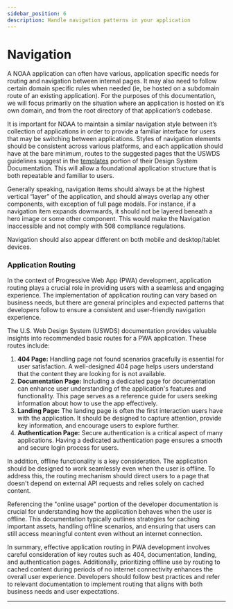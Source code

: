 ```yaml
---
sidebar_position: 6
description: Handle navigation patterns in your application
---
```


# Navigation

A NOAA application can often have various, application specific needs for routing and navigation between internal pages. It may also need to follow certain domain specific rules when needed (ie, be hosted on a subdomain route of an existing application). For the purposes of this documentation, we will focus primarily on the situation where an application is hosted on it’s own domain, and from the root directory of that application’s codebase.

It is important for NOAA to maintain a similar navigation style between it’s collection of applications in order to provide a familiar interface for users that may be switching between applications. Styles of navigation elements should be consistent across various platforms, and each application should have at the bare minimum, routes to the suggested pages that the USWDS guidelines suggest in the [templates](https://designsystem.digital.gov/templates/) portion of their Design System Documentation. This will allow a foundational application structure that is both repeatable and familiar to users.

Generally speaking, navigation items should always be at the highest vertical “layer” of the application, and should always overlap any other components, with exception of full page modals. For instance, if a navigation item expands downwards, it should not be layered beneath a hero image or some other component. This would make the Navigation inaccessible and not comply with 508 compliance regulations.

Navigation should also appear different on both mobile and desktop/tablet devices.

### Application Routing

In the context of Progressive Web App (PWA) development, application routing plays a crucial role in providing users with a seamless and engaging experience. The implementation of application routing can vary based on business needs, but there are general principles and expected patterns that developers follow to ensure a consistent and user-friendly navigation experience.

The U.S. Web Design System (USWDS) documentation provides valuable insights into recommended basic routes for a PWA application. These routes include:

1. **404 Page:** Handling page not found scenarios gracefully is essential for user satisfaction. A well-designed 404 page helps users understand that the content they are looking for is not available.
2. **Documentation Page:** Including a dedicated page for documentation can enhance user understanding of the application's features and functionality. This page serves as a reference guide for users seeking information about how to use the app effectively.
3. **Landing Page:** The landing page is often the first interaction users have with the application. It should be designed to capture attention, provide key information, and encourage users to explore further.
4. **Authentication Page:** Secure authentication is a critical aspect of many applications. Having a dedicated authentication page ensures a smooth and secure login process for users.

In addition, offline functionality is a key consideration. The application should be designed to work seamlessly even when the user is offline. To address this, the routing mechanism should direct users to a page that doesn't depend on external API requests and relies solely on cached content.

Referencing the "online usage" portion of the developer documentation is crucial for understanding how the application behaves when the user is offline. This documentation typically outlines strategies for caching important assets, handling offline scenarios, and ensuring that users can still access meaningful content even without an internet connection.

In summary, effective application routing in PWA development involves careful consideration of key routes such as 404, documentation, landing, and authentication pages. Additionally, prioritizing offline use by routing to cached content during periods of no internet connectivity enhances the overall user experience. Developers should follow best practices and refer to relevant documentation to implement routing that aligns with both business needs and user expectations.

---
